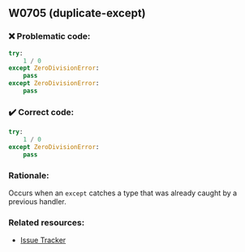 ## W0705 (duplicate-except)

### :x: Problematic code:

```python
try:
    1 / 0
except ZeroDivisionError:
    pass
except ZeroDivisionError:
    pass
```

### :heavy_check_mark: Correct code:

```python
try:
    1 / 0
except ZeroDivisionError:
    pass
```

### Rationale:

Occurs when an `except` catches a type that was already caught by a previous
handler.

### Related resources:

- [Issue Tracker](https://github.com/PyCQA/pylint/issues?q=is%3Aissue+%22duplicate-except%22+OR+%22W0705%22)
